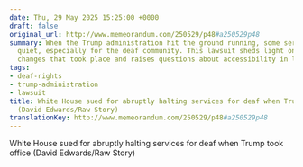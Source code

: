 ```yaml
---
date: Thu, 29 May 2025 15:25:00 +0000
draft: false
original_url: http://www.memeorandum.com/250529/p48#a250529p48
summary: When the Trump administration hit the ground running, some services went
  quiet, especially for the deaf community. This lawsuit sheds light on the abrupt
  changes that took place and raises questions about accessibility in leadership.
tags:
- deaf-rights
- trump-administration
- lawsuit
title: White House sued for abruptly halting services for deaf when Trump took office
  (David Edwards/Raw Story)
translationKey: http://www.memeorandum.com/250529/p48#a250529p48
---
```


White House sued for abruptly halting services for deaf when Trump took office (David Edwards/Raw Story)